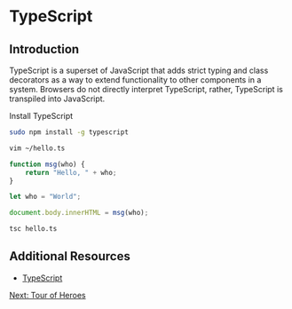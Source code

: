 # TypeScript

## Introduction

TypeScript is a superset of JavaScript that adds strict typing and class decorators as a way to extend functionality to other components in a system. Browsers do not directly interpret TypeScript, rather, TypeScript is transpiled into JavaScript.

Install TypeScript
```sh
sudo npm install -g typescript
```

```sh
vim ~/hello.ts
```


```ts
function msg(who) {
    return "Hello, " + who;
}

let who = "World";

document.body.innerHTML = msg(who);
```

```sh
tsc hello.ts
```

## Additional Resources

* [TypeScript](https://www.typescriptlang.org/)

[Next: Tour of Heroes](02-NgApod.md)
